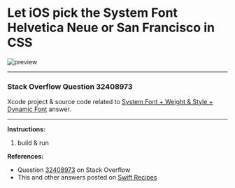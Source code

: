 # Let iOS pick the System Font Helvetica Neue or San Francisco in CSS

![preview](https://i.stack.imgur.com/XGXp1.png)

---

### Stack Overflow Question 32408973

Xcode project & source code related to [System Font + Weight & Style + Dynamic Font](https://stackoverflow.com/questions/32408973/let-ios-pick-the-system-font-helvetica-neue-or-san-francisco-in-css/32410620#32410620) answer.

---

**Instructions:**

1. build & run

**References:**

- Question [32408973](https://stackoverflow.com/questions/32408973) on Stack Overflow
- This and other answers posted on [Swift Recipes](http://swiftarchitect.com/recipes/)


